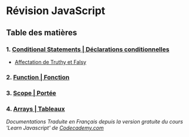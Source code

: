  # Révision JavaScript
## Table des matières
### 1. [Conditional Statements | Déclarations conditionnelles][1]
- [Affectation de Truthy et Falsy][1.1]
### 2. [Function | Fonction][2]
### 3. [Scope | Portée][3]
### 4. [Arrays | Tableaux][4]


_Documentations Traduite en Français depuis la version gratuite du cours 'Learn Javascript' de [Codecademy.com][CC]_

[1]: https://github.com/Thoms-code/Javascript-Cheatsheet/wiki/1.-Conditional-Statements-%7C-D%C3%A9clarations-conditionnelles
[1.1]: https://github.com/Thoms-code/Javascript-Cheatsheet/wiki/1.-Conditional-Statements-%7C-D%C3%A9clarations-conditionnelles#truthy-and-falsy-assignment--affectation-de-truthy-et-falsy
[2]: https://github.com/Thoms-code/Javascript-Cheatsheet/wiki/2.-Function-%7C-Fonction
[3]: https://github.com/Thoms-code/Javascript-Cheatsheet/wiki/3.-Scope-%7C-Port%C3%A9e
[4]: https://github.com/Thoms-code/Javascript-Cheatsheet/wiki/4.-Arrays-%7C-Tableaux



[CC]: https://www.codecademy.com/
